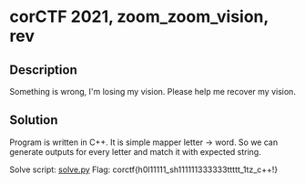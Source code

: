 # corCTF 2021, zoom_zoom_vision, rev

## Description
Something is wrong, I'm losing my vision. Please help me recover my vision.

## Solution
Program is written in C++. It is simple mapper letter -> word. So we can generate outputs for every letter and match it with expected string.

Solve script: [solve.py](./solve.py)
Flag: corctf{h0l11111_sh111111333333ttttt_1tz_c++!}
